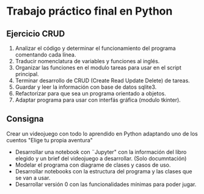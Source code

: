 # Trabajo práctico final en Python

## Ejercicio CRUD

1. Analizar el código y determinar el funcionamiento del programa comentando cada línea.
2. Traducir nomenclatura de variables y funciones al inglés.
3. Organizar las funciones en el modulo tareas para usar en el script principal.
4. Terminar desarrollo de CRUD (Create Read Update Delete) de tareas.
5. Guardar y leer la información con base de datos sqlite3.
6. Refactorizar para que sea un programa orientado a objetos.
7. Adaptar programa para usar con interfás gráfica (modulo tkinter).

## Consigna

Crear un videojuego con todo lo aprendido en Python adaptando uno de los cuentos "Elige tu propia aventura"

- Desarrollar una notebook con ¨Jupyter" con la información del libro elegido y un brief del videojuego a desarrollar. (Solo documntación)
- Modelar el programa con diagrame de clases y casos de uso.
- Desarrollar notebooks con la estructura del programa y las clases que se van a usar.
- Desarrollar versión 0 con las funcionalidades mínimas para poder jugar.